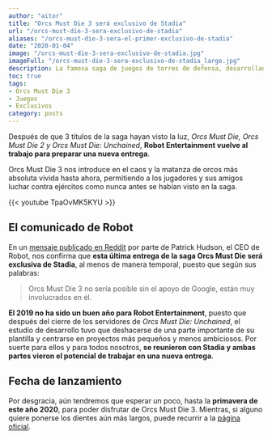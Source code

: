 ```yaml
---
author: "aitor"
title: "Orcs Must Die 3 será exclusivo de Stadia"
url: "/orcs-must-die-3-sera-exclusivo-de-stadia"
aliases: "/orcs-must-die-3-sera-el-primer-exclusivo-de-stadia"
date: "2020-01-04"
image: "/orcs-must-die-3-sera-exclusivo-de-stadia.jpg"
imageFull: "/orcs-must-die-3-sera-exclusivo-de-stadia_large.jpg"
description: La famosa saga de juegos de torres de defensa, desarrollada por la empresa Robot Entertainment y Mastertronic, vuelve con una nueva entrega, y además de manera exclusiva para Stadia.
toc: true
tags: 
- Orcs Must Die 3
- Juegos
- Exclusivos
category: posts
---
```


Después de que 3 títulos de la saga hayan visto la luz, *Orcs Must Die, Orcs Must Die 2 y Orcs Must Die: Unchained*, **Robot Entertainment vuelve al trabajo para preparar una nueva entrega**. 

Orcs Must Die 3 nos introduce en el caos y la matanza de orcos más absoluta vivida hasta ahora, permitiendo a los jugadores y sus amigos luchar contra ejércitos como nunca antes se habían visto en la saga.

<div class="u-youtube">
  {{< youtube TpaOvMK5KYU >}}
</div>

## El comunicado de Robot

En un <a class="u-anchor" href="https://www.reddit.com/r/OrcsMustDie/comments/cslke7/clarification_from_robot_entertainment_on_orcs/" target="_blank" rel="nofollow noopener">mensaje publicado en Reddit</a> por parte de Patrick Hudson, el CEO de Robot, nos confirma que **esta última entrega de la saga Orcs Must Die será exclusiva de Stadia**, al menos de manera temporal, puesto que según sus palabras:

> Orcs Must Die 3 no sería posible sin el apoyo de Google, están muy involucrados en él.

**El 2019 no ha sido un buen año para Robot Entertainment**, puesto que después del cierre de los servidores de *Orcs Must Die: Unchained*, el estudio de desarrollo tuvo que deshacerse de una parte importante de su plantilla y centrarse en proyectos más pequeños y menos ambiciosos. Por suerte para ellos y para todos nosotros, **se reunieron con Stadia y ambas partes vieron el potencial de trabajar en una nueva entrega**.

## Fecha de lanzamiento

Por desgracia, aún tendremos que esperar un poco, hasta la **primavera de este año 2020**, para poder disfrutar de Orcs Must Die 3. Mientras, si alguno quiere ponerse los dientes aún más largos, puede recurrir a la <a class="u-anchor" href="https://robotentertainment.com/omd3" target="_blank" rel="nofollow noopener">página oficial</a>.
